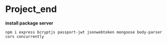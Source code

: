 # Project_end


**install package server**
```
npm i express bcryptjs passport-jwt jsonwebtoken mongoose body-parser cors concurrently
```